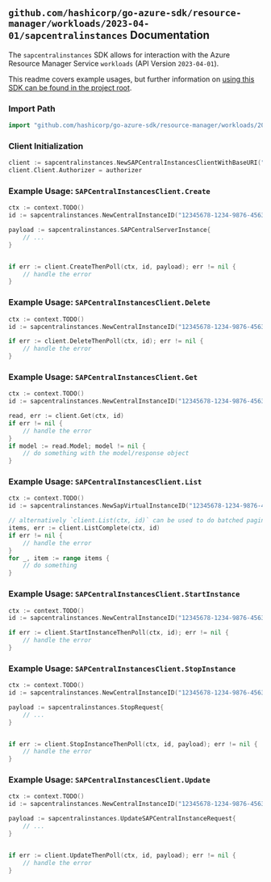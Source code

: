 
## `github.com/hashicorp/go-azure-sdk/resource-manager/workloads/2023-04-01/sapcentralinstances` Documentation

The `sapcentralinstances` SDK allows for interaction with the Azure Resource Manager Service `workloads` (API Version `2023-04-01`).

This readme covers example usages, but further information on [using this SDK can be found in the project root](https://github.com/hashicorp/go-azure-sdk/tree/main/docs).

### Import Path

```go
import "github.com/hashicorp/go-azure-sdk/resource-manager/workloads/2023-04-01/sapcentralinstances"
```


### Client Initialization

```go
client := sapcentralinstances.NewSAPCentralInstancesClientWithBaseURI("https://management.azure.com")
client.Client.Authorizer = authorizer
```


### Example Usage: `SAPCentralInstancesClient.Create`

```go
ctx := context.TODO()
id := sapcentralinstances.NewCentralInstanceID("12345678-1234-9876-4563-123456789012", "example-resource-group", "sapVirtualInstanceValue", "centralInstanceValue")

payload := sapcentralinstances.SAPCentralServerInstance{
	// ...
}


if err := client.CreateThenPoll(ctx, id, payload); err != nil {
	// handle the error
}
```


### Example Usage: `SAPCentralInstancesClient.Delete`

```go
ctx := context.TODO()
id := sapcentralinstances.NewCentralInstanceID("12345678-1234-9876-4563-123456789012", "example-resource-group", "sapVirtualInstanceValue", "centralInstanceValue")

if err := client.DeleteThenPoll(ctx, id); err != nil {
	// handle the error
}
```


### Example Usage: `SAPCentralInstancesClient.Get`

```go
ctx := context.TODO()
id := sapcentralinstances.NewCentralInstanceID("12345678-1234-9876-4563-123456789012", "example-resource-group", "sapVirtualInstanceValue", "centralInstanceValue")

read, err := client.Get(ctx, id)
if err != nil {
	// handle the error
}
if model := read.Model; model != nil {
	// do something with the model/response object
}
```


### Example Usage: `SAPCentralInstancesClient.List`

```go
ctx := context.TODO()
id := sapcentralinstances.NewSapVirtualInstanceID("12345678-1234-9876-4563-123456789012", "example-resource-group", "sapVirtualInstanceValue")

// alternatively `client.List(ctx, id)` can be used to do batched pagination
items, err := client.ListComplete(ctx, id)
if err != nil {
	// handle the error
}
for _, item := range items {
	// do something
}
```


### Example Usage: `SAPCentralInstancesClient.StartInstance`

```go
ctx := context.TODO()
id := sapcentralinstances.NewCentralInstanceID("12345678-1234-9876-4563-123456789012", "example-resource-group", "sapVirtualInstanceValue", "centralInstanceValue")

if err := client.StartInstanceThenPoll(ctx, id); err != nil {
	// handle the error
}
```


### Example Usage: `SAPCentralInstancesClient.StopInstance`

```go
ctx := context.TODO()
id := sapcentralinstances.NewCentralInstanceID("12345678-1234-9876-4563-123456789012", "example-resource-group", "sapVirtualInstanceValue", "centralInstanceValue")

payload := sapcentralinstances.StopRequest{
	// ...
}


if err := client.StopInstanceThenPoll(ctx, id, payload); err != nil {
	// handle the error
}
```


### Example Usage: `SAPCentralInstancesClient.Update`

```go
ctx := context.TODO()
id := sapcentralinstances.NewCentralInstanceID("12345678-1234-9876-4563-123456789012", "example-resource-group", "sapVirtualInstanceValue", "centralInstanceValue")

payload := sapcentralinstances.UpdateSAPCentralInstanceRequest{
	// ...
}


if err := client.UpdateThenPoll(ctx, id, payload); err != nil {
	// handle the error
}
```
